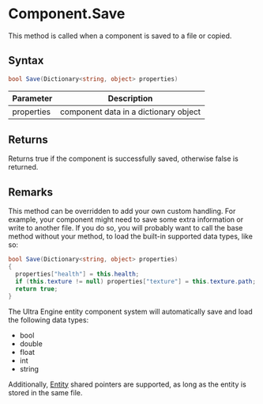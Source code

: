 # Component.Save

This method is called when a component is saved to a file or copied.

## Syntax

```csharp
bool Save(Dictionary<string, object> properties)
```

| Parameter | Description |
|---|---|
| properties | component data in a dictionary object |

## Returns

Returns true if the component is successfully saved, otherwise false is returned.

## Remarks

This method can be overridden to add your own custom handling. For example, your component might need to save some extra information or write to another file. If you do so, you will probably want to call the base method without your method, to load the built-in supported data types, like so:

```csharp
bool Save(Dictionary<string, object> properties)
{
  properties["health"] = this.health;
  if (this.texture != null) properties["texture"] = this.texture.path;
  return true;
}
```

The Ultra Engine entity component system will automatically save and load the following data types:
- bool
- double
- float
- int
- string

Additionally, [Entity](Entity.md) shared pointers are supported, as long as the entity is stored in the same file.